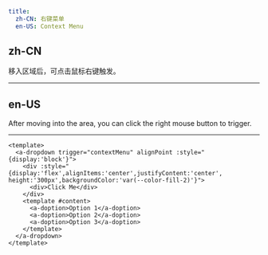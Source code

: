 ```yaml
title:
  zh-CN: 右键菜单
  en-US: Context Menu
```

## zh-CN

移入区域后，可点击鼠标右键触发。

---

## en-US

After moving into the area, you can click the right mouse button to trigger.

---

```vue
<template>
  <a-dropdown trigger="contextMenu" alignPoint :style="{display:'block'}">
    <div :style="{display:'flex',alignItems:'center',justifyContent:'center', height:'300px',backgroundColor:'var(--color-fill-2)'}">
      <div>Click Me</div>
    </div>
    <template #content>
      <a-doption>Option 1</a-doption>
      <a-doption>Option 2</a-doption>
      <a-doption>Option 3</a-doption>
    </template>
  </a-dropdown>
</template>
```
